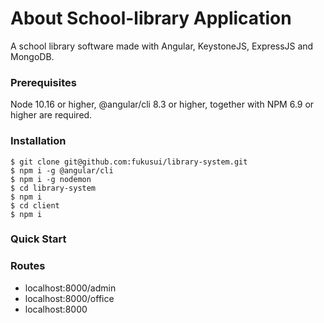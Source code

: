 # About School-library Application
A school library software made with Angular, KeystoneJS, ExpressJS and MongoDB.

### Prerequisites
Node 10.16 or higher, @angular/cli 8.3 or higher, together with NPM 6.9 or higher are required.

### Installation

```
$ git clone git@github.com:fukusui/library-system.git
$ npm i -g @angular/cli
$ npm i -g nodemon
$ cd library-system
$ npm i
$ cd client
$ npm i
```

### Quick Start



### Routes
- localhost:8000/admin
- localhost:8000/office
- localhost:8000
